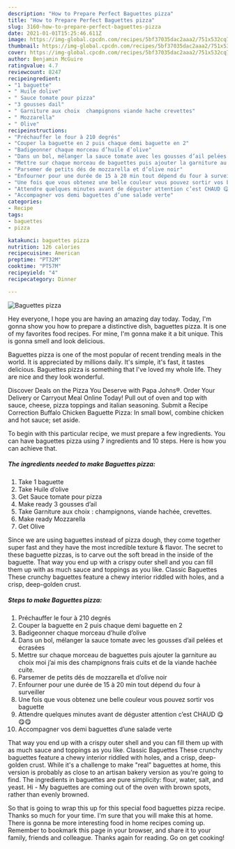 ```yaml
---
description: "How to Prepare Perfect Baguettes pizza"
title: "How to Prepare Perfect Baguettes pizza"
slug: 3160-how-to-prepare-perfect-baguettes-pizza
date: 2021-01-01T15:25:46.611Z
image: https://img-global.cpcdn.com/recipes/5bf37035dac2aaa2/751x532cq70/baguettes-pizza-photo-principale-de-la-recette.jpg
thumbnail: https://img-global.cpcdn.com/recipes/5bf37035dac2aaa2/751x532cq70/baguettes-pizza-photo-principale-de-la-recette.jpg
cover: https://img-global.cpcdn.com/recipes/5bf37035dac2aaa2/751x532cq70/baguettes-pizza-photo-principale-de-la-recette.jpg
author: Benjamin McGuire
ratingvalue: 4.7
reviewcount: 8247
recipeingredient:
- "1 baguette"
- " Huile dolive"
- " Sauce tomate pour pizza"
- "3 gousses dail"
- " Garniture aux choix  champignons viande hache crevettes"
- " Mozzarella"
- " Olive"
recipeinstructions:
- "Préchauffer le four à 210 degrés"
- "Couper la baguette en 2 puis chaque demi baguette en 2"
- "Badigeonner chaque morceau d’huile d’olive"
- "Dans un bol, mélanger la sauce tomate avec les gousses d’ail pelées et écrasées"
- "Mettre sur chaque morceau de baguettes puis ajouter la garniture au choix moi j’ai mis des champignons frais cuits et de la viande hachée cuite."
- "Parsemer de petits dés de mozzarella et d’olive noir"
- "Enfourner pour une durée de 15 à 20 min tout dépend du four à surveiller"
- "Une fois que vous obtenez une belle couleur vous pouvez sortir vos baguette"
- "Attendre quelques minutes avant de déguster attention c’est CHAUD 😋😋😋"
- "Accompagner vos demi baguettes d’une salade verte"
categories:
- Recipe
tags:
- baguettes
- pizza

katakunci: baguettes pizza 
nutrition: 126 calories
recipecuisine: American
preptime: "PT32M"
cooktime: "PT57M"
recipeyield: "4"
recipecategory: Dinner

---
```



![Baguettes pizza](https://img-global.cpcdn.com/recipes/5bf37035dac2aaa2/751x532cq70/baguettes-pizza-photo-principale-de-la-recette.jpg)

Hey everyone, I hope you are having an amazing day today. Today, I'm gonna show you how to prepare a distinctive dish, baguettes pizza. It is one of my favorites food recipes. For mine, I'm gonna make it a bit unique. This is gonna smell and look delicious.

Baguettes pizza is one of the most popular of recent trending meals in the world. It is appreciated by millions daily. It's simple, it's fast, it tastes delicious. Baguettes pizza is something that I've loved my whole life. They are nice and they look wonderful.

Discover Deals on the Pizza You Deserve with Papa Johns®. Order Your Delivery or Carryout Meal Online Today! Pull out of oven and top with sauce, cheese, pizza toppings and italian seasoning. Submit a Recipe Correction Buffalo Chicken Baguette Pizza: In small bowl, combine chicken and hot sauce; set aside.


To begin with this particular recipe, we must prepare a few ingredients. You can have baguettes pizza using 7 ingredients and 10 steps. Here is how you can achieve that.

<!--inarticleads1-->

##### The ingredients needed to make Baguettes pizza:

1. Take 1 baguette
1. Take  Huile d’olive
1. Get  Sauce tomate pour pizza
1. Make ready 3 gousses d’ail
1. Take  Garniture aux choix : champignons, viande hachée, crevettes.
1. Make ready  Mozzarella
1. Get  Olive


Since we are using baguettes instead of pizza dough, they come together super fast and they have the most incredible texture &amp; flavor. The secret to these baguette pizzas, is to carve out the soft bread in the inside of the baguette. That way you end up with a crispy outer shell and you can fill them up with as much sauce and toppings as you like. Classic Baguettes These crunchy baguettes feature a chewy interior riddled with holes, and a crisp, deep-golden crust. 

<!--inarticleads2-->

##### Steps to make Baguettes pizza:

1. Préchauffer le four à 210 degrés
1. Couper la baguette en 2 puis chaque demi baguette en 2
1. Badigeonner chaque morceau d’huile d’olive
1. Dans un bol, mélanger la sauce tomate avec les gousses d’ail pelées et écrasées
1. Mettre sur chaque morceau de baguettes puis ajouter la garniture au choix moi j’ai mis des champignons frais cuits et de la viande hachée cuite.
1. Parsemer de petits dés de mozzarella et d’olive noir
1. Enfourner pour une durée de 15 à 20 min tout dépend du four à surveiller
1. Une fois que vous obtenez une belle couleur vous pouvez sortir vos baguette
1. Attendre quelques minutes avant de déguster attention c’est CHAUD 😋😋😋
1. Accompagner vos demi baguettes d’une salade verte


That way you end up with a crispy outer shell and you can fill them up with as much sauce and toppings as you like. Classic Baguettes These crunchy baguettes feature a chewy interior riddled with holes, and a crisp, deep-golden crust. While it&#39;s a challenge to make &#34;real&#34; baguettes at home, this version is probably as close to an artisan bakery version as you&#39;re going to find. The ingredients in baguettes are pure simplicity: flour, water, salt, and yeast. Hi - My baguettes are coming out of the oven with brown spots, rather than evenly browned. 

So that is going to wrap this up for this special food baguettes pizza recipe. Thanks so much for your time. I'm sure that you will make this at home. There is gonna be more interesting food in home recipes coming up. Remember to bookmark this page in your browser, and share it to your family, friends and colleague. Thanks again for reading. Go on get cooking!
